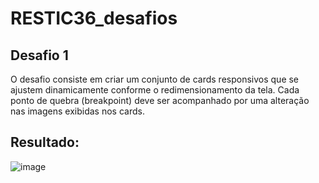 # RESTIC36_desafios
## Desafio 1
O desafio consiste em criar um conjunto de cards responsivos que se ajustem dinamicamente conforme o redimensionamento da tela. Cada ponto de quebra (breakpoint) deve ser acompanhado por uma alteração nas imagens exibidas nos cards.
## Resultado:
![image](https://github.com/user-attachments/assets/2368c072-909c-418d-8218-eb5fe2edb183)
